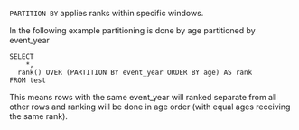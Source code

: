 `PARTITION BY` applies ranks within specific windows. 

In the following example partitioning is done by age partitioned by event_year

```
SELECT 
	*,  
  rank() OVER (PARTITION BY event_year ORDER BY age) AS rank
FROM test
```

This means rows with the same event_year will ranked separate from all other rows and ranking will be done in age order (with equal ages receiving the same rank). 